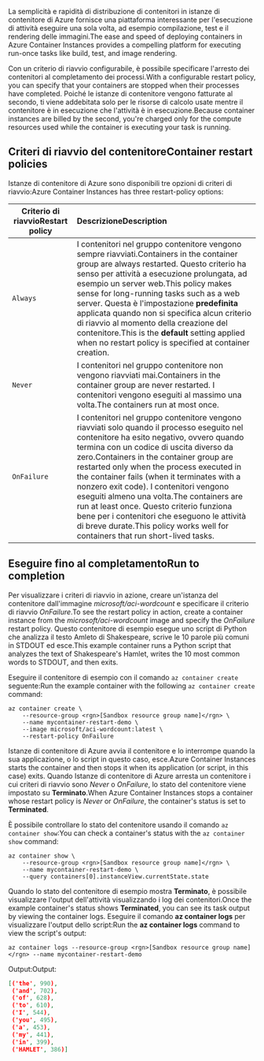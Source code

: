 <span data-ttu-id="1ad61-101">La semplicità e rapidità di distribuzione di contenitori in istanze di contenitore di Azure fornisce una piattaforma interessante per l'esecuzione di attività eseguire una sola volta, ad esempio compilazione, test e il rendering delle immagini.</span><span class="sxs-lookup"><span data-stu-id="1ad61-101">The ease and speed of deploying containers in Azure Container Instances provides a compelling platform for executing run-once tasks like build, test, and image rendering.</span></span>

<span data-ttu-id="1ad61-102">Con un criterio di riavvio configurabile, è possibile specificare l'arresto dei contenitori al completamento dei processi.</span><span class="sxs-lookup"><span data-stu-id="1ad61-102">With a configurable restart policy, you can specify that your containers are stopped when their processes have completed.</span></span> <span data-ttu-id="1ad61-103">Poiché le istanze di contenitore vengono fatturate al secondo, ti viene addebitata solo per le risorse di calcolo usate mentre il contenitore è in esecuzione che l'attività è in esecuzione.</span><span class="sxs-lookup"><span data-stu-id="1ad61-103">Because container instances are billed by the second, you're charged only for the compute resources used while the container is executing your task is running.</span></span>

## <a name="container-restart-policies"></a><span data-ttu-id="1ad61-104">Criteri di riavvio del contenitore</span><span class="sxs-lookup"><span data-stu-id="1ad61-104">Container restart policies</span></span>

<span data-ttu-id="1ad61-105">Istanze di contenitore di Azure sono disponibili tre opzioni di criteri di riavvio:</span><span class="sxs-lookup"><span data-stu-id="1ad61-105">Azure Container Instances has three restart-policy options:</span></span>

| <span data-ttu-id="1ad61-106">Criterio di riavvio</span><span class="sxs-lookup"><span data-stu-id="1ad61-106">Restart policy</span></span>   | <span data-ttu-id="1ad61-107">Descrizione</span><span class="sxs-lookup"><span data-stu-id="1ad61-107">Description</span></span> |
| ---------------- | :---------- |
| `Always` | <span data-ttu-id="1ad61-108">I contenitori nel gruppo contenitore vengono sempre riavviati.</span><span class="sxs-lookup"><span data-stu-id="1ad61-108">Containers in the container group are always restarted.</span></span> <span data-ttu-id="1ad61-109">Questo criterio ha senso per attività a esecuzione prolungata, ad esempio un server web.</span><span class="sxs-lookup"><span data-stu-id="1ad61-109">This policy makes sense for long-running tasks such as a web server.</span></span> <span data-ttu-id="1ad61-110">Questa è l'impostazione **predefinita** applicata quando non si specifica alcun criterio di riavvio al momento della creazione del contenitore.</span><span class="sxs-lookup"><span data-stu-id="1ad61-110">This is the **default** setting applied when no restart policy is specified at container creation.</span></span> |
| `Never` | <span data-ttu-id="1ad61-111">I contenitori nel gruppo contenitore non vengono riavviati mai.</span><span class="sxs-lookup"><span data-stu-id="1ad61-111">Containers in the container group are never restarted.</span></span> <span data-ttu-id="1ad61-112">I contenitori vengono eseguiti al massimo una volta.</span><span class="sxs-lookup"><span data-stu-id="1ad61-112">The containers run at most once.</span></span> |
| `OnFailure` | <span data-ttu-id="1ad61-113">I contenitori nel gruppo contenitore vengono riavviati solo quando il processo eseguito nel contenitore ha esito negativo, ovvero quando termina con un codice di uscita diverso da zero.</span><span class="sxs-lookup"><span data-stu-id="1ad61-113">Containers in the container group are restarted only when the process executed in the container fails (when it terminates with a nonzero exit code).</span></span> <span data-ttu-id="1ad61-114">I contenitori vengono eseguiti almeno una volta.</span><span class="sxs-lookup"><span data-stu-id="1ad61-114">The containers are run at least once.</span></span> <span data-ttu-id="1ad61-115">Questo criterio funziona bene per i contenitori che eseguono le attività di breve durate.</span><span class="sxs-lookup"><span data-stu-id="1ad61-115">This policy works well for containers that run short-lived tasks.</span></span> |

## <a name="run-to-completion"></a><span data-ttu-id="1ad61-116">Eseguire fino al completamento</span><span class="sxs-lookup"><span data-stu-id="1ad61-116">Run to completion</span></span>

<span data-ttu-id="1ad61-117">Per visualizzare i criteri di riavvio in azione, creare un'istanza del contenitore dall'immagine *microsoft/aci-wordcount* e specificare il criterio di riavvio *OnFailure*.</span><span class="sxs-lookup"><span data-stu-id="1ad61-117">To see the restart policy in action, create a container instance from the *microsoft/aci-wordcount* image and specify the *OnFailure* restart policy.</span></span> <span data-ttu-id="1ad61-118">Questo contenitore di esempio esegue uno script di Python che analizza il testo Amleto di Shakespeare, scrive le 10 parole più comuni in STDOUT ed esce.</span><span class="sxs-lookup"><span data-stu-id="1ad61-118">This example container runs a Python script that analyzes the text of Shakespeare's Hamlet, writes the 10 most common words to STDOUT, and then exits.</span></span>

<span data-ttu-id="1ad61-119">Eseguire il contenitore di esempio con il comando `az container create` seguente:</span><span class="sxs-lookup"><span data-stu-id="1ad61-119">Run the example container with the following `az container create` command:</span></span>

```azurecli
az container create \
    --resource-group <rgn>[Sandbox resource group name]</rgn> \
    --name mycontainer-restart-demo \
    --image microsoft/aci-wordcount:latest \
    --restart-policy OnFailure
```

<span data-ttu-id="1ad61-120">Istanze di contenitore di Azure avvia il contenitore e lo interrompe quando la sua applicazione, o lo script in questo caso, esce.</span><span class="sxs-lookup"><span data-stu-id="1ad61-120">Azure Container Instances starts the container and then stops it when its application (or script, in this case) exits.</span></span> <span data-ttu-id="1ad61-121">Quando Istanze di contenitore di Azure arresta un contenitore i cui criteri di riavvio sono *Never* o *OnFailure*, lo stato del contenitore viene impostato su **Terminato**.</span><span class="sxs-lookup"><span data-stu-id="1ad61-121">When Azure Container Instances stops a container whose restart policy is *Never* or *OnFailure*, the container's status is set to **Terminated**.</span></span>

<span data-ttu-id="1ad61-122">È possibile controllare lo stato del contenitore usando il comando `az container show`:</span><span class="sxs-lookup"><span data-stu-id="1ad61-122">You can check a container's status with the `az container show` command:</span></span>

```azurecli
az container show \
    --resource-group <rgn>[Sandbox resource group name]</rgn> \
    --name mycontainer-restart-demo \
    --query containers[0].instanceView.currentState.state
```

<span data-ttu-id="1ad61-123">Quando lo stato del contenitore di esempio mostra **Terminato**, è possibile visualizzare l'output dell'attività visualizzando i log dei contenitori.</span><span class="sxs-lookup"><span data-stu-id="1ad61-123">Once the example container's status shows **Terminated**, you can see its task output by viewing the container logs.</span></span> <span data-ttu-id="1ad61-124">Eseguire il comando **az container logs** per visualizzare l'output dello script:</span><span class="sxs-lookup"><span data-stu-id="1ad61-124">Run the **az container logs** command to view the script's output:</span></span>

```azurecli
az container logs --resource-group <rgn>[Sandbox resource group name]</rgn> --name mycontainer-restart-demo
```

<span data-ttu-id="1ad61-125">Output:</span><span class="sxs-lookup"><span data-stu-id="1ad61-125">Output:</span></span>

```json
[('the', 990),
 ('and', 702),
 ('of', 628),
 ('to', 610),
 ('I', 544),
 ('you', 495),
 ('a', 453),
 ('my', 441),
 ('in', 399),
 ('HAMLET', 386)]
```